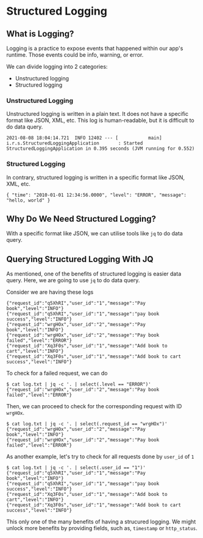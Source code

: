 # Structured Logging

## What is Logging?

Logging is a practice to expose events that happened within our app's runtime. Those events could be info, warning, or error.

We can divide logging into 2 categories:

- Unstructured logging
- Structured logging

### Unstructured Logging

Unstructured logging is written in a plain text. It does not have a specific format like JSON, XML, etc. This log is human-readable, but it is difficult to do data query.

```
2021-08-08 18:04:14.721  INFO 12402 --- [           main] i.r.s.StructuredLoggingApplication       : Started StructuredLoggingApplication in 0.395 seconds (JVM running for 0.552)
```

### Structured Logging

In contrary, structured logging is written in a specific format like JSON, XML, etc.

```
{ "time": "2010-01-01 12:34:56.0000", "level": "ERROR", "message": "hello, world" }
```

## Why Do We Need Structured Logging?

With a specific format like JSON, we can utilise tools like `jq` to do data query.

## Querying Structured Logging With JQ

As mentioned, one of the benefits of structured logging is easier data query. Here, we are going to use `jq` to do data query.

Consider we are having these logs

```
{"request_id":"q5XhRI","user_id":"1","message":"Pay book","level":"INFO"}
{"request_id":"q5XhRI","user_id":"1","message":"pay book success","level":"INFO"}
{"request_id":"wrgHOx","user_id":"2","message":"Pay book","level":"INFO"}
{"request_id":"wrgHOx","user_id":"2","message":"Pay book failed","level":"ERROR"}
{"request_id":"Xq3F0s","user_id":"1","message":"Add book to cart","level":"INFO"}
{"request_id":"Xq3F0s","user_id":"1","message":"Add book to cart success","level":"INFO"}
```

To check for a failed request, we can do

```
$ cat log.txt | jq -c '. | select(.level == "ERROR")'
{"request_id":"wrgHOx","user_id":"2","message":"Pay book failed","level":"ERROR"}
```

Then, we can proceed to check for the corresponding request with ID `wrgHOx`.

```
$ cat log.txt | jq -c '. | select(.request_id == "wrgHOx")'
{"request_id":"wrgHOx","user_id":"2","message":"Pay book","level":"INFO"}
{"request_id":"wrgHOx","user_id":"2","message":"Pay book failed","level":"ERROR"}
```

As another example, let's try to check for all requests done by `user_id` of `1`

```
$ cat log.txt | jq -c '. | select(.user_id == "1")'
{"request_id":"q5XhRI","user_id":"1","message":"Pay book","level":"INFO"}
{"request_id":"q5XhRI","user_id":"1","message":"pay book success","level":"INFO"}
{"request_id":"Xq3F0s","user_id":"1","message":"Add book to cart","level":"INFO"}
{"request_id":"Xq3F0s","user_id":"1","message":"Add book to cart success","level":"INFO"}
```

This only one of the many benefits of having a strucured logging. We might unlock more benefits by providing fields, such as, `timestamp` or `http_status`.
